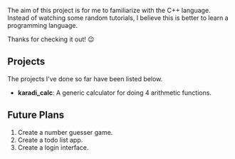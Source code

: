 The aim of this project is for me to familiarize with the C++ language. Instead of watching some random tutorials, I believe this is better to learn a programming language. 

Thanks for checking it out! 😉

## Projects
The projects I've done so far have been listed below.

 - **karadi_calc**: A generic calculator for doing 4 arithmetic functions.

## Future Plans

 1. Create a number guesser game.
 2. Create a todo list app.
 3. Create a login interface.

